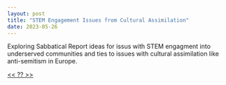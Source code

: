 ```yaml
---
layout: post
title: "STEM Engagement Issues from Cultural Assimilation"
date: 2023-05-26
---
```


Exploring Sabbatical Report ideas for issus with STEM engagment into underserved communities and ties to issues with cultural assimilation like anti-semitism in Europe.

[<< ?? >>](???) 
